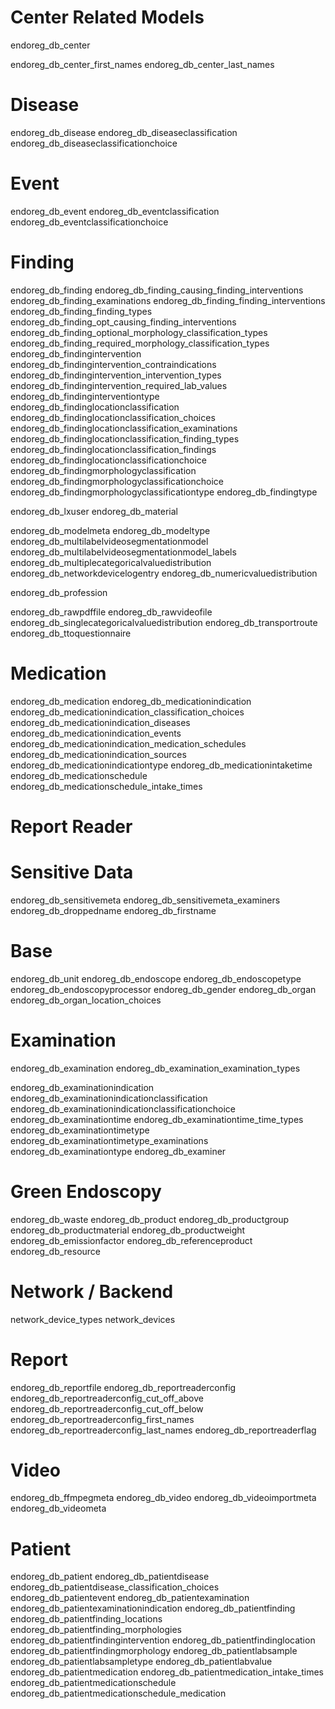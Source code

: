 # Center Related Models

endoreg_db_center

endoreg_db_center_first_names
endoreg_db_center_last_names

# Disease

endoreg_db_disease
endoreg_db_diseaseclassification
endoreg_db_diseaseclassificationchoice

# Event

endoreg_db_event
endoreg_db_eventclassification
endoreg_db_eventclassificationchoice

# Finding

endoreg_db_finding
endoreg_db_finding_causing_finding_interventions
endoreg_db_finding_examinations
endoreg_db_finding_finding_interventions
endoreg_db_finding_finding_types
endoreg_db_finding_opt_causing_finding_interventions
endoreg_db_finding_optional_morphology_classification_types
endoreg_db_finding_required_morphology_classification_types
endoreg_db_findingintervention
endoreg_db_findingintervention_contraindications
endoreg_db_findingintervention_intervention_types
endoreg_db_findingintervention_required_lab_values
endoreg_db_findinginterventiontype
endoreg_db_findinglocationclassification
endoreg_db_findinglocationclassification_choices
endoreg_db_findinglocationclassification_examinations
endoreg_db_findinglocationclassification_finding_types
endoreg_db_findinglocationclassification_findings
endoreg_db_findinglocationclassificationchoice
endoreg_db_findingmorphologyclassification
endoreg_db_findingmorphologyclassificationchoice
endoreg_db_findingmorphologyclassificationtype
endoreg_db_findingtype

endoreg_db_lxuser
endoreg_db_material

endoreg_db_modelmeta
endoreg_db_modeltype
endoreg_db_multilabelvideosegmentationmodel
endoreg_db_multilabelvideosegmentationmodel_labels
endoreg_db_multiplecategoricalvaluedistribution
endoreg_db_networkdevicelogentry
endoreg_db_numericvaluedistribution

endoreg_db_profession

endoreg_db_rawpdffile
endoreg_db_rawvideofile
endoreg_db_singlecategoricalvaluedistribution
endoreg_db_transportroute
endoreg_db_ttoquestionnaire

# Medication

endoreg_db_medication
endoreg_db_medicationindication
endoreg_db_medicationindication_classification_choices
endoreg_db_medicationindication_diseases
endoreg_db_medicationindication_events
endoreg_db_medicationindication_medication_schedules
endoreg_db_medicationindication_sources
endoreg_db_medicationindicationtype
endoreg_db_medicationintaketime
endoreg_db_medicationschedule
endoreg_db_medicationschedule_intake_times

# Report Reader

# Sensitive Data

endoreg_db_sensitivemeta
endoreg_db_sensitivemeta_examiners
endoreg_db_droppedname
endoreg_db_firstname

# Base

endoreg_db_unit
endoreg_db_endoscope
endoreg_db_endoscopetype
endoreg_db_endoscopyprocessor
endoreg_db_gender
endoreg_db_organ
endoreg_db_organ_location_choices

# Examination

endoreg_db_examination
endoreg_db_examination_examination_types

endoreg_db_examinationindication
endoreg_db_examinationindicationclassification
endoreg_db_examinationindicationclassificationchoice
endoreg_db_examinationtime
endoreg_db_examinationtime_time_types
endoreg_db_examinationtimetype
endoreg_db_examinationtimetype_examinations
endoreg_db_examinationtype
endoreg_db_examiner

# Green Endoscopy

endoreg_db_waste
endoreg_db_product
endoreg_db_productgroup
endoreg_db_productmaterial
endoreg_db_productweight
endoreg_db_emissionfactor
endoreg_db_referenceproduct
endoreg_db_resource

# Network / Backend

network_device_types
network_devices

# Report

endoreg_db_reportfile
endoreg_db_reportreaderconfig
endoreg_db_reportreaderconfig_cut_off_above
endoreg_db_reportreaderconfig_cut_off_below
endoreg_db_reportreaderconfig_first_names
endoreg_db_reportreaderconfig_last_names
endoreg_db_reportreaderflag

# Video

endoreg_db_ffmpegmeta
endoreg_db_video
endoreg_db_videoimportmeta
endoreg_db_videometa

# Patient

endoreg_db_patient
endoreg_db_patientdisease
endoreg_db_patientdisease_classification_choices
endoreg_db_patientevent
endoreg_db_patientexamination
endoreg_db_patientexaminationindication
endoreg_db_patientfinding
endoreg_db_patientfinding_locations
endoreg_db_patientfinding_morphologies
endoreg_db_patientfindingintervention
endoreg_db_patientfindinglocation
endoreg_db_patientfindingmorphology
endoreg_db_patientlabsample
endoreg_db_patientlabsampletype
endoreg_db_patientlabvalue
endoreg_db_patientmedication
endoreg_db_patientmedication_intake_times
endoreg_db_patientmedicationschedule
endoreg_db_patientmedicationschedule_medication
